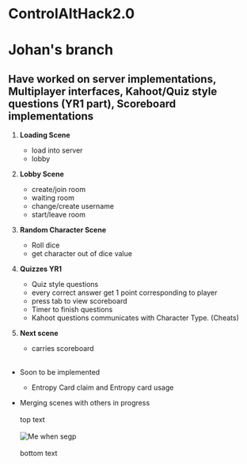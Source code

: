 # ControlAltHack2.0
# Johan's branch
## Have worked on server implementations, Multiplayer interfaces, Kahoot/Quiz style questions (YR1 part), Scoreboard implementations

1. **Loading Scene**
   - load into server
   - lobby

2. **Lobby Scene**
   - create/join room
   - waiting room
   - change/create username
   - start/leave room

3. **Random Character Scene** 
   - Roll dice
   - get character out of dice value

4. **Quizzes YR1** 
   - Quiz style questions
   - every correct answer get 1 point corresponding to player
   - press tab to view scoreboard
   - Timer to finish questions
   - Kahoot questions communicates with Character Type. (Cheats)

5. **Next scene**
   - carries scoreboard
<br /><br />  
- Soon to be implemented
   - Entropy Card claim and Entropy card usage
   
- Merging scenes with others in progress
<br /><br />
top text
<br /><br />
![Me when segp](https://media.tenor.com/YFH8r7l0IX0AAAAd/walter-white-falling.gif)
<br /><br />
bottom text
